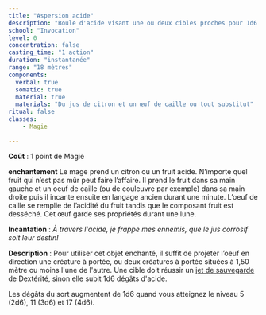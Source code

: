 ```yaml
---
title: "Aspersion acide"
description: "Boule d'acide visant une ou deux cibles proches pour 1d6 dégâts."
school: "Invocation"
level: 0
concentration: false
casting_time: "1 action"
duration: "instantanée"
range: "18 mètres"
components:
  verbal: true
  somatic: true
  material: true
  materials: "Du jus de citron et un œuf de caille ou tout substitut"
ritual: false
classes:
    - Magie

---
```

**Coût** : 1 point de Magie   

**enchantement**  Le mage prend un citron ou un fruit acide. N’importe quel fruit qui n’est pas mûr peut faire l’affaire. Il prend le fruit dans sa main gauche et un oeuf de caille (ou de couleuvre par exemple) dans sa main droite puis il incante ensuite en langage ancien durant une minute. L’oeuf de caille se remplie de l’acidité du fruit tandis que le composant fruit est desséché. Cet œuf garde ses propriétés durant une lune.  

**Incantation** : *À travers l'acide, je frappe mes ennemis, que le jus corrosif soit leur destin!*  

**Description** : Pour utiliser cet objet enchanté, il suffit de projeter l’oeuf en direction  une créature à portée, ou deux créatures à portée situées à 1,50 mètre ou moins l'une de l'autre. Une cible doit réussir un [jet de sauvegarde](/utiliser-les-caracteristiques/#jets-de-sauvegarde) de Dextérité, sinon elle subit 1d6 dégâts d'acide.  

Les dégâts du sort augmentent de 1d6 quand vous atteignez le niveau 5 (2d6), 11 (3d6) et 17 (4d6).  
